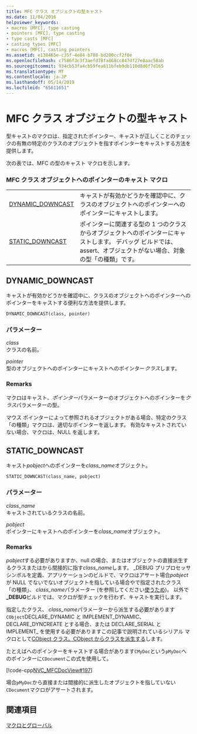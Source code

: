 ```yaml
---
title: MFC クラス オブジェクトの型キャスト
ms.date: 11/04/2016
helpviewer_keywords:
- macros [MFC], type casting
- pointers [MFC], type casting
- type casts [MFC]
- casting types [MFC]
- macros [MFC], casting pointers
ms.assetid: e138465e-c35f-4e84-b788-bd200ccf2f0e
ms.openlocfilehash: c7586f3c3f3aefd78fa868cc847df27e8aac58ab
ms.sourcegitcommit: 934cb53fa4cb59fea611bfeb9db110d8d6f7d165
ms.translationtype: MT
ms.contentlocale: ja-JP
ms.lasthandoff: 05/14/2019
ms.locfileid: "65611651"
---
```

# <a name="type-casting-of-mfc-class-objects"></a>MFC クラス オブジェクトの型キャスト

型キャストのマクロは、指定されたポインター、キャストが正しくことのチェックの有無の特定のクラスのオブジェクトを指すポインターをキャストする方法を提供します。

次の表では、MFC の型のキャスト マクロを示します。

### <a name="macros-that-cast-pointers-to-mfc-class-objects"></a>MFC クラス オブジェクトへのポインターのキャスト マクロ

|||
|-|-|
|[DYNAMIC_DOWNCAST](#dynamic_downcast)|キャストが有効かどうかを確認中に、クラスのオブジェクトへのポインターへのポインターにキャストします。|
|[STATIC_DOWNCAST](#static_downcast)|ポインターに関連する型の 1 つのクラスからオブジェクトへのポインターにキャストします。 デバッグ ビルドでは、assert、オブジェクトがない場合、対象の型「の種類」です。|

##  <a name="dynamic_downcast"></a>  DYNAMIC_DOWNCAST

キャストが有効かどうかを確認中に、クラスのオブジェクトへのポインターへのポインターをキャストする便利な方法を提供します。

```
DYNAMIC_DOWNCAST(class, pointer)
```

### <a name="parameters"></a>パラメーター

*class*<br/>
クラスの名前。

*pointer*<br/>
型のオブジェクトへのポインターにキャストへのポインター*クラス*します。

### <a name="remarks"></a>Remarks

マクロはキャスト、*ポインター*パラメーターのオブジェクトへのポインターを*クラス*パラメーターの型。

マウス ポインターによって参照されるオブジェクトがある場合、特定のクラス「の種類」マクロは、適切なポインターを返します。 有効なキャストされていない場合、マクロは、NULL を返します。

##  <a name="static_downcast"></a>  STATIC_DOWNCAST

キャスト*pobject*へのポインターを*class_name*オブジェクト。

```
STATIC_DOWNCAST(class_name, pobject)
```

### <a name="parameters"></a>パラメーター

*class_name*<br/>
キャストされているクラスの名前。

*pobject*<br/>
ポインターにキャストへのポインターを*class_name*オブジェクト。

### <a name="remarks"></a>Remarks

*pobject*する必要がありますか、null の場合、またはオブジェクトの直接派生するクラスまたはから間接的に指す*class_name*します。 _DEBUG プリプロセッサ シンボルを定義、アプリケーションのビルドで、マクロはアサート場合*pobject*が NULL でないでないオブジェクトを指している場合やで指定されたクラス「の種類」、 *class_name*パラメーター (を参照してください[使うため](../../mfc/reference/cobject-class.md#iskindof))。 以外で **_DEBUG**ビルドでは、マクロが型チェックを行わず、キャストを実行します。

指定したクラス、 *class_name*パラメーターから派生する必要があります`CObject`DECLARE_DYNAMIC と IMPLEMENT_DYNAMIC、DECLARE_DYNCREATE とする場合、または DECLARE_SERIAL と IMPLEMENT_ を使用する必要がありますこの記事で説明されているシリアル マクロとして[CObject クラス。CObject からクラスを派生する](../../mfc/deriving-a-class-from-cobject.md)します。

たとえばへのポインターをキャストする場合があります`CMyDoc`という`pMyDoc`へのポインターに`CDocument`この式を使用して。

[!code-cpp[NVC_MFCDocView#197](../../mfc/codesnippet/cpp/type-casting-of-mfc-class-objects_1.cpp)]

場合`pMyDoc`から直接または間接的に派生したオブジェクトを指していない`CDocument`マクロがアサートされます。

## <a name="see-also"></a>関連項目

[マクロとグローバル](../../mfc/reference/mfc-macros-and-globals.md)
